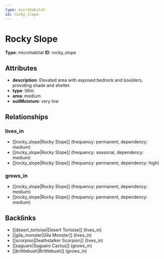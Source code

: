 ```yaml
---
type: microhabitat
id: rocky_slope
---
```


# Rocky Slope

**Type**: microhabitat
**ID**: rocky_slope

## Attributes

- **description**: Elevated area with exposed bedrock and boulders, providing shade and shelter.
- **type**: lithic
- **area**: medium
- **soilMoisture**: very low

## Relationships

### lives_in

- [[rocky_slope|Rocky Slope]] (frequency: permanent, dependency: medium)
- [[rocky_slope|Rocky Slope]] (frequency: seasonal, dependency: medium)
- [[rocky_slope|Rocky Slope]] (frequency: permanent, dependency: high)

### grows_in

- [[rocky_slope|Rocky Slope]] (frequency: permanent, dependency: medium)
- [[rocky_slope|Rocky Slope]] (frequency: permanent, dependency: medium)

## Backlinks

- [[desert_tortoise|Desert Tortoise]] (lives_in)
- [[gila_monster|Gila Monster]] (lives_in)
- [[scorpion|Deathstalker Scorpion]] (lives_in)
- [[saguaro|Saguaro Cactus]] (grows_in)
- [[brittlebush|Brittlebush]] (grows_in)

